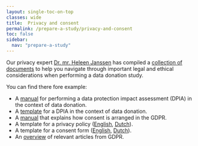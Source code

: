 ```yaml
---
layout: single-toc-on-top
classes: wide
title:  Privacy and consent
permalink: /prepare-a-study/privacy-and-consent
toc: false
sidebar:
  nav: "prepare-a-study"
---
```


Our privacy expert [Dr. mr. Heleen Janssen](https://www.uva.nl/en/profile/j/a/h.l.janssen/h.l.janssen.html) has compiled a [collection of documents](https://osf.io/dmk2p/) to help you navigate through important legal and ethical considerations when performing a data donation study. 

You can find there fore example: 
- A [manual](https://osf.io/7r6fk) for performing a data protection impact assessment (DPIA) in the context of data donation.
- A [template](https://osf.io/a97se) for a DPIA in the context of data donation.
- A [manual](https://osf.io/z64cy) that explains how consent is arranged in the GDPR.
- A template for a privacy policy ([English](https://osf.io/kmdpc), [Dutch](https://osf.io/hgu38)).
- A template for a consent form ([English](https://osf.io/cavxm), [Dutch](https://osf.io/85ajc)).
- An [overview](https://osf.io/usvxn) of relevant articles from GDPR.